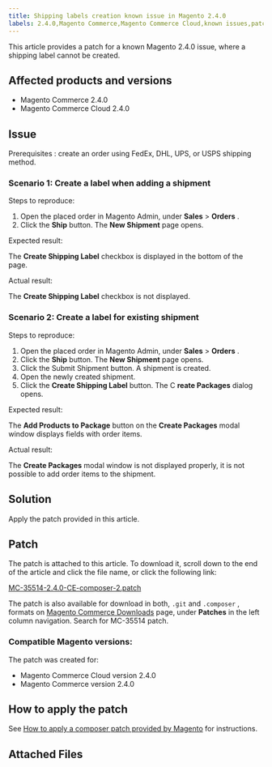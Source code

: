 ```yaml
---
title: Shipping labels creation known issue in Magento 2.4.0
labels: 2.4.0,Magento Commerce,Magento Commerce Cloud,known issues,patch,shipping label
---
```


This article provides a patch for a known Magento 2.4.0 issue, where a shipping label cannot be created.

## Affected products and versions

* Magento Commerce 2.4.0
* Magento Commerce Cloud 2.4.0

## Issue

 <span class="wysiwyg-underline">Prerequisites</span> : create an order using FedEx, DHL, UPS, or USPS shipping method.

### Scenario 1: Create a label when adding a shipment

 <span class="wysiwyg-underline">Steps to reproduce:</span> 

1. Open the placed order in Magento Admin, under **Sales** > **Orders** .
1. Click the **Ship** button. The **New Shipment** page opens.

 <span class="wysiwyg-underline">Expected result:</span> 

The **Create Shipping Label** checkbox is displayed in the bottom of the page.

 <span class="wysiwyg-underline">Actual result:</span> 

The **Create Shipping Label** checkbox is not displayed.

### Scenario 2: Create a label for existing shipment

 <span class="wysiwyg-underline">Steps to reproduce:</span> 

1. Open the placed order in Magento Admin, under **Sales** > **Orders** .
1. Click the **Ship** button. The **New Shipment** page opens.
1. Click the Submit Shipment button. A shipment is created.
1. Open the newly created shipment.
1. Click the **Create Shipping Label** button. The C **reate Packages** dialog opens.

 <span class="wysiwyg-underline">Expected result:</span> 

The **Add Products to Package** button on the **Create Packages** modal window displays fields with order items.

 <span class="wysiwyg-underline">Actual result:</span> 

The **Create Packages** modal window is not displayed properly, it is not possible to add order items to the shipment.

## Solution

Apply the patch provided in this article.

## Patch

The patch is attached to this article. To download it, scroll down to the end of the article and click the file name, or click the following link:

 [MC-35514-2.4.0-CE-composer-2.patch](assets/MC-35514-2.4.0-CE-composer-2.patch.zip) 

The patch is also available for download in both, `.git` and `.composer` , formats on [Magento Commerce Downloads](https://magento.com/tech-resources/download) page, under **Patches** in the left column navigation. Search for MC-35514 patch.

### Compatible Magento versions:

The patch was created for:

* Magento Commerce Cloud version 2.4.0
* Magento Commerce version 2.4.0

## How to apply the patch

See [How to apply a composer patch provided by Magento](https://support.magento.com/hc/en-us/articles/360028367731) for instructions.

## Attached Files
